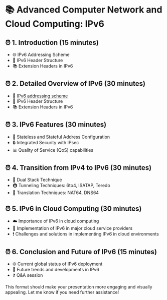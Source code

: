 
# 📚 Advanced Computer Network and Cloud Computing: IPv6

## ⏰ **1. Introduction (15 minutes)**
- 🌐 IPv6 Addressing Scheme
- 📝 IPv6 Header Structure
- 📚 Extension Headers in IPv6

## ⏰ **2. Detailed Overview of IPv6 (30 minutes)**
- 📖 [IPv6 addressing scheme](IPv6%20addressing%20scheme.md)
- 📝 IPv6 Header Structure
- 📚 Extension Headers in IPv6

## ⏰ **3. IPv6 Features (30 minutes)**
- 🔄 Stateless and Stateful Address Configuration
- 🔒 Integrated Security with IPsec
- 📊 Quality of Service (QoS) capabilities

## ⏰ **4. Transition from IPv4 to IPv6 (30 minutes)**
- 🔄 Dual Stack Technique
- 🚇 Tunneling Techniques: 6to4, ISATAP, Teredo
- 🔄 Translation Techniques: NAT64, DNS64

## ⏰ **5. IPv6 in Cloud Computing (30 minutes)**
- ☁️ Importance of IPv6 in cloud computing
- 🚀 Implementation of IPv6 in major cloud service providers
- ❗ Challenges and solutions in implementing IPv6 in cloud environments

## ⏰ **6. Conclusion and Future of IPv6 (15 minutes)**
- 🌐 Current global status of IPv6 deployment
- 🚀 Future trends and developments in IPv6
- ❓ Q&A session

This format should make your presentation more engaging and visually appealing. Let me know if you need further assistance!
